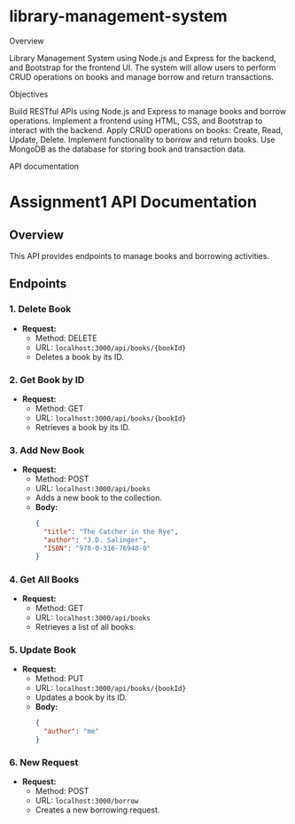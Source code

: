 # library-management-system

Overview

Library Management System using Node.js and Express for the backend, and Bootstrap for the frontend UI. The system will allow users to perform CRUD operations on books and manage borrow and return transactions. 

Objectives

Build RESTful APIs using Node.js and Express to manage books and borrow operations.
Implement a frontend using HTML, CSS, and Bootstrap to interact with the backend.
Apply CRUD operations on books: Create, Read, Update, Delete.
Implement functionality to borrow and return books.
Use MongoDB as the database for storing book and transaction data.


API documentation 

# Assignment1 API Documentation

## Overview

This API provides endpoints to manage books and borrowing activities.

## Endpoints

### 1. Delete Book

- **Request:**
  - Method: DELETE
  - URL: `localhost:3000/api/books/{bookId}`
  - Deletes a book by its ID.

### 2. Get Book by ID

- **Request:**
  - Method: GET
  - URL: `localhost:3000/api/books/{bookId}`
  - Retrieves a book by its ID.

### 3. Add New Book

- **Request:**
  - Method: POST
  - URL: `localhost:3000/api/books`
  - Adds a new book to the collection.
  - **Body:**
    ```json
    {
      "title": "The Catcher in the Rye",
      "author": "J.D. Salinger",
      "ISBN": "978-0-316-76948-0"
    }
    ```

### 4. Get All Books

- **Request:**
  - Method: GET
  - URL: `localhost:3000/api/books`
  - Retrieves a list of all books.

### 5. Update Book

- **Request:**
  - Method: PUT
  - URL: `localhost:3000/api/books/{bookId}`
  - Updates a book by its ID.
  - **Body:**
    ```json
    {
      "author": "me"
    }
    ```

### 6. New Request

- **Request:**
  - Method: POST
  - URL: `localhost:3000/borrow`
  - Creates a new borrowing request.


